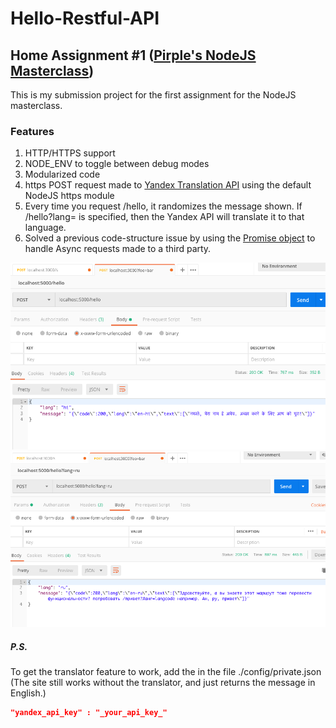 # Hello-Restful-API

## Home Assignment #1 ([Pirple's NodeJS Masterclass](https://pirple.thinkific.com/))

This is my submission project for the first assignment for the NodeJS masterclass.

### Features
1. HTTP/HTTPS support
2. NODE_ENV to toggle between debug modes
3. Modularized code
4. https POST request made to [Yandex Translation API](https://tech.yandex.com/translate/) using the default NodeJS https module
5. Every time you request /hello, it randomizes the message shown. If /hello?lang= is specified, then the Yandex API will translate it to that language.
6. Solved a previous code-structure issue by using the [Promise object](https://developer.mozilla.org/en-US/docs/Web/JavaScript/Reference/Global_Objects/Promise) to handle Async requests made to a third party.

![Screenshot 1](./screenshots/screenshot_1.png)
![Screenshot 2](./screenshots/screenshot_2.png)

##### P.S.
To get the translator feature to work, add the in the file ./config/private.json (The site still works without the translator, and just returns the message in English.)

```json
"yandex_api_key" : "_your_api_key_"
```

